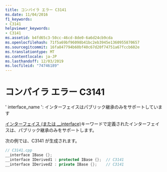 ```yaml
---
title: コンパイラ エラー C3141
ms.date: 11/04/2016
f1_keywords:
- C3141
helpviewer_keywords:
- C3141
ms.assetid: b4fd65c3-50cc-46cd-8de0-6a6d24cb9cda
ms.openlocfilehash: 71f5a69bf96098b41bc2eb3945e1360955870657
ms.sourcegitcommit: 16fa847794b60bf40c67d20f74751a67fccb602e
ms.translationtype: MT
ms.contentlocale: ja-JP
ms.lasthandoff: 12/03/2019
ms.locfileid: "74746189"
---
```

# <a name="compiler-error-c3141"></a>コンパイラ エラー C3141

' interface_name ': インターフェイスはパブリック継承のみをサポートしています

[インターフェイス (または __interface)](../../cpp/interface.md)キーワードで定義されたインターフェイスは、パブリック継承のみをサポートします。

次の例では、C3141 が生成されます。

```cpp
// C3141.cpp
__interface IBase {};
__interface IDerived1 : protected IBase {};  // C3141
__interface IDerived2 : private IBase {};    // C3141
```
